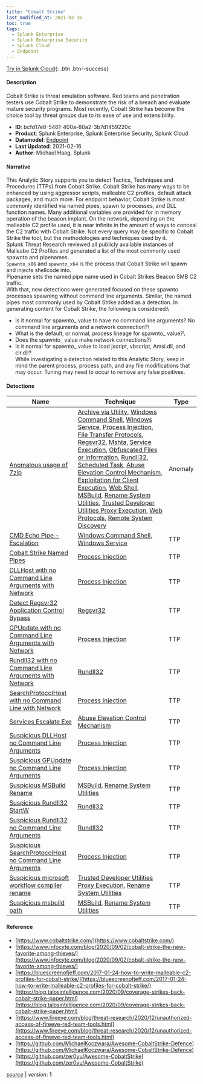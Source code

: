 ```yaml
---
title: "Cobalt Strike"
last_modified_at: 2021-02-16
toc: true
tags:
  - Splunk Enterprise
  - Splunk Enterprise Security
  - Splunk Cloud
  - Endpoint
---
```


[Try in Splunk Cloud](#https://www.splunk.com/en_us/software/splunk-cloud-platform.html){: .btn .btn--success}

#### Description

Cobalt Strike is threat emulation software. Red teams and penetration testers use Cobalt Strike to demonstrate the risk of a breach and evaluate mature security programs. Most recently, Cobalt Strike has become the choice tool by threat groups due to its ease of use and extensibility.

- **ID**: bcfd17e8-5461-400a-80a2-3b7d1459220c
- **Product**: Splunk Enterprise, Splunk Enterprise Security, Splunk Cloud
- **Datamodel**: [Endpoint](https://docs.splunk.com/Documentation/CIM/latest/User/Endpoint)
- **Last Updated**: 2021-02-16
- **Author**: Michael Haag, Splunk

#### Narrative

This Analytic Story supports you to detect Tactics, Techniques and Procedures (TTPs) from Cobalt Strike. Cobalt Strike has many ways to be enhanced by using aggressor scripts, malleable C2 profiles, default attack packages, and much more. For endpoint behavior, Cobalt Strike is most commonly identified via named pipes, spawn to processes, and DLL function names. Many additional variables are provided for in memory operation of the beacon implant. On the network, depending on the malleable C2 profile used, it is near infinite in the amount of ways to conceal the C2 traffic with Cobalt Strike. Not every query may be specific to Cobalt Strike the tool, but the methodologies and techniques used by it.\
Splunk Threat Research reviewed all publicly available instances of Malleabe C2 Profiles and generated a list of the most commonly used spawnto and pipenames.\
`Spawnto_x86` and `spawnto_x64` is the process that Cobalt Strike will spawn and injects shellcode into.\
Pipename sets the named pipe name used in Cobalt Strikes Beacon SMB C2 traffic.\
With that, new detections were generated focused on these spawnto processes spawning without command line arguments. Similar, the named pipes most commonly used by Cobalt Strike added as a detection. In generating content for Cobalt Strike, the following is considered:\
- Is it normal for spawnto_ value to have no command line arguments? No command line arguments and a network connection?\
- What is the default, or normal, process lineage for spawnto_ value?\
- Does the spawnto_ value make network connections?\
- Is it normal for spawnto_ value to load jscript, vbscript, Amsi.dll, and clr.dll?\
While investigating a detection related to this Analytic Story, keep in mind the parent process, process path, and any file modifications that may occur. Tuning may need to occur to remove any false positives.

#### Detections

| Name        | Technique   | Type         |
| ----------- | ----------- |--------------|
| [Anomalous usage of 7zip](/endpoint/anomalous_usage_of_7zip/) | [Archive via Utility](/tags/#archive-via-utility), [Windows Command Shell](/tags/#windows-command-shell), [Windows Service](/tags/#windows-service), [Process Injection](/tags/#process-injection), [File Transfer Protocols](/tags/#file-transfer-protocols), [Regsvr32](/tags/#regsvr32), [Mshta](/tags/#mshta), [Service Execution](/tags/#service-execution), [Obfuscated Files or Information](/tags/#obfuscated-files-or-information), [Rundll32](/tags/#rundll32), [Scheduled Task](/tags/#scheduled-task), [Abuse Elevation Control Mechanism](/tags/#abuse-elevation-control-mechanism), [Exploitation for Client Execution](/tags/#exploitation-for-client-execution), [Web Shell](/tags/#web-shell), [MSBuild](/tags/#msbuild), [Rename System Utilities](/tags/#rename-system-utilities), [Trusted Developer Utilities Proxy Execution](/tags/#trusted-developer-utilities-proxy-execution), [Web Protocols](/tags/#web-protocols), [Remote System Discovery](/tags/#remote-system-discovery) | Anomaly |
| [CMD Echo Pipe - Escalation](/endpoint/cmd_echo_pipe_-_escalation/) | [Windows Command Shell](/tags/#windows-command-shell), [Windows Service](/tags/#windows-service) | TTP |
| [Cobalt Strike Named Pipes](/endpoint/cobalt_strike_named_pipes/) | [Process Injection](/tags/#process-injection) | TTP |
| [DLLHost with no Command Line Arguments with Network](/endpoint/dllhost_with_no_command_line_arguments_with_network/) | [Process Injection](/tags/#process-injection) | TTP |
| [Detect Regsvr32 Application Control Bypass](/endpoint/detect_regsvr32_application_control_bypass/) | [Regsvr32](/tags/#regsvr32) | TTP |
| [GPUpdate with no Command Line Arguments with Network](/endpoint/gpupdate_with_no_command_line_arguments_with_network/) | [Process Injection](/tags/#process-injection) | TTP |
| [Rundll32 with no Command Line Arguments with Network](/endpoint/rundll32_with_no_command_line_arguments_with_network/) | [Rundll32](/tags/#rundll32) | TTP |
| [SearchProtocolHost with no Command Line with Network](/endpoint/searchprotocolhost_with_no_command_line_with_network/) | [Process Injection](/tags/#process-injection) | TTP |
| [Services Escalate Exe](/endpoint/services_escalate_exe/) | [Abuse Elevation Control Mechanism](/tags/#abuse-elevation-control-mechanism) | TTP |
| [Suspicious DLLHost no Command Line Arguments](/endpoint/suspicious_dllhost_no_command_line_arguments/) | [Process Injection](/tags/#process-injection) | TTP |
| [Suspicious GPUpdate no Command Line Arguments](/endpoint/suspicious_gpupdate_no_command_line_arguments/) | [Process Injection](/tags/#process-injection) | TTP |
| [Suspicious MSBuild Rename](/endpoint/suspicious_msbuild_rename/) | [MSBuild](/tags/#msbuild), [Rename System Utilities](/tags/#rename-system-utilities) | TTP |
| [Suspicious Rundll32 StartW](/endpoint/suspicious_rundll32_startw/) | [Rundll32](/tags/#rundll32) | TTP |
| [Suspicious Rundll32 no Command Line Arguments](/endpoint/suspicious_rundll32_no_command_line_arguments/) | [Rundll32](/tags/#rundll32) | TTP |
| [Suspicious SearchProtocolHost no Command Line Arguments](/endpoint/suspicious_searchprotocolhost_no_command_line_arguments/) | [Process Injection](/tags/#process-injection) | TTP |
| [Suspicious microsoft workflow compiler rename](/endpoint/suspicious_microsoft_workflow_compiler_rename/) | [Trusted Developer Utilities Proxy Execution](/tags/#trusted-developer-utilities-proxy-execution), [Rename System Utilities](/tags/#rename-system-utilities) | TTP |
| [Suspicious msbuild path](/endpoint/suspicious_msbuild_path/) | [MSBuild](/tags/#msbuild), [Rename System Utilities](/tags/#rename-system-utilities) | TTP |

#### Reference

* [https://www.cobaltstrike.com/](https://www.cobaltstrike.com/)
* [https://www.infocyte.com/blog/2020/09/02/cobalt-strike-the-new-favorite-among-thieves/](https://www.infocyte.com/blog/2020/09/02/cobalt-strike-the-new-favorite-among-thieves/)
* [https://bluescreenofjeff.com/2017-01-24-how-to-write-malleable-c2-profiles-for-cobalt-strike/](https://bluescreenofjeff.com/2017-01-24-how-to-write-malleable-c2-profiles-for-cobalt-strike/)
* [https://blog.talosintelligence.com/2020/09/coverage-strikes-back-cobalt-strike-paper.html](https://blog.talosintelligence.com/2020/09/coverage-strikes-back-cobalt-strike-paper.html)
* [https://www.fireeye.com/blog/threat-research/2020/12/unauthorized-access-of-fireeye-red-team-tools.html](https://www.fireeye.com/blog/threat-research/2020/12/unauthorized-access-of-fireeye-red-team-tools.html)
* [https://github.com/MichaelKoczwara/Awesome-CobaltStrike-Defence](https://github.com/MichaelKoczwara/Awesome-CobaltStrike-Defence)
* [https://github.com/zer0yu/Awesome-CobaltStrike](https://github.com/zer0yu/Awesome-CobaltStrike)



[*source*](https://github.com/splunk/security_content/tree/develop/stories/cobalt_strike.yml) \| *version*: **1**